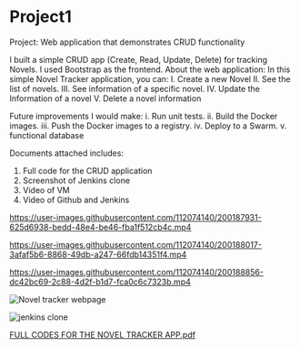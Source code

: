 
# Project1

Project: Web application that demonstrates CRUD functionality

I built a simple CRUD app (Create, Read, Update, Delete) for tracking Novels.  I used Bootstrap as the frontend. 
About the web application: In this simple Novel Tracker application, you can: 
I.	Create a new Novel 
II.	See the list of novels. 
III. See information of a specific novel. 
IV.	Update the Information of a novel 
V.	Delete a novel information

Future improvements I would make:
i.	Run unit tests. 
ii.	Build the Docker images. 
iii. Push the Docker images to a registry. 
iv.	Deploy to a Swarm.
v.  functional database


Documents attached includes:
1.	Full code for the CRUD application
2.	Screenshot of Jenkins clone
3.	Video of VM
4.	Video of Github and Jenkins



https://user-images.githubusercontent.com/112074140/200187931-625d6938-bedd-48e4-be46-fba1f512cb4c.mp4


https://user-images.githubusercontent.com/112074140/200188017-3afaf5b6-8868-49db-a247-66fdb14351f4.mp4


https://user-images.githubusercontent.com/112074140/200188856-dc42bc69-2c88-4d2f-b1d7-fca0c6c7323b.mp4

![Novel tracker webpage](https://user-images.githubusercontent.com/112074140/200188975-dbe6a649-d6a8-4cfe-85cf-78b6a731fe83.PNG)

![jenkins clone](https://user-images.githubusercontent.com/112074140/200188988-2dad3ad7-a008-40e8-a53b-914259de774a.PNG)

[FULL CODES FOR THE NOVEL TRACKER APP.pdf](https://github.com/obianujuaku01/Project1/files/9953208/FULL.CODES.FOR.THE.NOVEL.TRACKER.APP.pdf)


